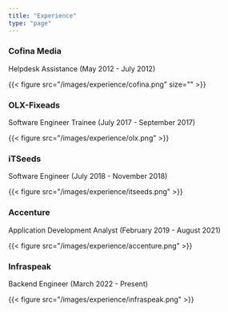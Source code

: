 ```yaml
---
title: "Experience"
type: "page"
---
```


### Cofina Media

Helpdesk Assistance (May 2012 - July 2012)

{{< figure src="/images/experience/cofina.png" size="" >}}

### OLX-Fixeads

Software Engineer Trainee (July 2017 - September 2017)

{{< figure src="/images/experience/olx.png" >}}

### iTSeeds

Software Engineer (July 2018 - November 2018)

{{< figure src="/images/experience/itseeds.png" >}}

### Accenture

Application Development Analyst (February 2019 - August 2021)

{{< figure src="/images/experience/accenture.png" >}}

### Infraspeak

Backend Engineer (March 2022 - Present)

{{< figure src="/images/experience/infraspeak.png" >}}
